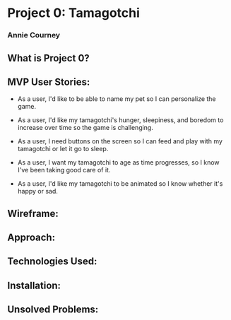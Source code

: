 # Project 0: Tamagotchi
### Annie Courney

## What is Project 0?

## MVP User Stories:
- As a user, I'd like to be able to name my pet so I can personalize the game.

- As a user, I'd like my tamagotchi's hunger, sleepiness, and boredom to increase over time so the game is challenging.

- As a user, I need buttons on the screen so I can feed and play with my tamagotchi or let it go to sleep.

- As a user, I want my tamagotchi to age as time progresses, so I know I've been taking good care of it.

- As a user, I'd like my tamagotchi to be animated so I know whether it's happy or sad.

## Wireframe:

## Approach:

## Technologies Used:

## Installation:

## Unsolved Problems: